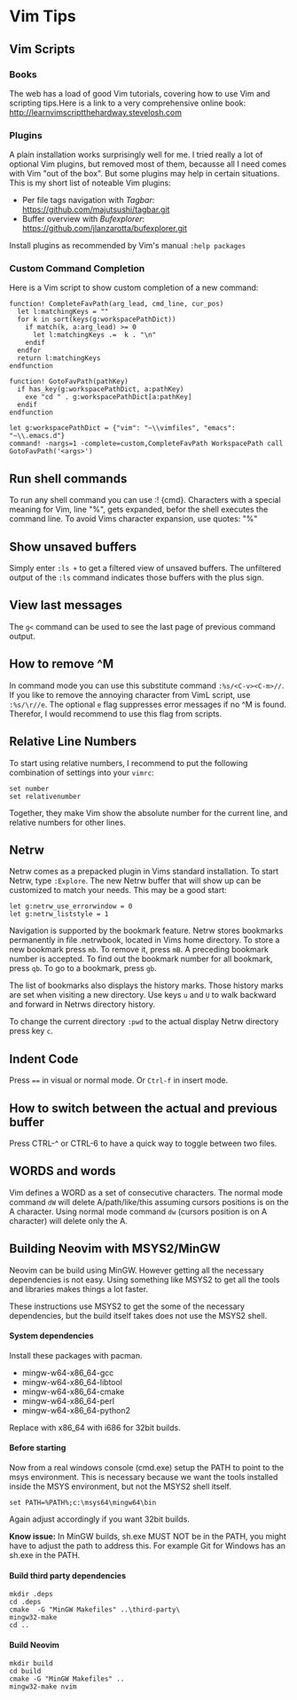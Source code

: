 # Vim Tips

## Vim Scripts

### Books

The web has a load of good Vim tutorials, covering how to use Vim and scripting
tips.Here is a link to a very comprehensive online book:
http://learnvimscriptthehardway.stevelosh.com

### Plugins

A plain installation works surprisingly well for me. I tried really a lot of optional Vim plugins, but removed most of them, becausse all I need comes with Vim "out of the box". But some plugins may help in certain situations. This is my short list of noteable Vim plugins:

- Per file tags navigation with *Tagbar*: https://github.com/majutsushi/tagbar.git 
- Buffer overview with *Bufexplorer*: https://github.com/jlanzarotta/bufexplorer.git

Install plugins as recommended by Vim's manual `:help packages` 

### Custom Command Completion

Here is a Vim script to show custom completion of a new command:

    function! CompleteFavPath(arg_lead, cmd_line, cur_pos)
      let l:matchingKeys = ""
      for k in sort(keys(g:workspacePathDict))
        if match(k, a:arg_lead) >= 0
          let l:matchingKeys .=  k . "\n"
        endif
      endfor
      return l:matchingKeys
    endfunction

    function! GotoFavPath(pathKey)
      if has_key(g:workspacePathDict, a:pathKey)
        exe "cd " . g:workspacePathDict[a:pathKey]
      endif
    endfunction

    let g:workspacePathDict = {"vim": "~\\vimfiles", "emacs": "~\\.emacs.d"}
    command! -nargs=1 -complete=custom,CompleteFavPath WorkspacePath call GotoFavPath('<args>')

## Run shell commands

To run any shell command you can use :! {cmd}. Characters with a special meaning for Vim, line "%", gets expanded, befor the shell executes the command line. To avoid Vims character expansion, use  quotes: "%"

## Show unsaved buffers

Simply enter `:ls +` to get a filtered view of unsaved buffers. The unfiltered
output of the `:ls` command indicates those buffers with the plus sign.

## View last messages

The `g<` command can be used to see the last page of previous command output.

## How to remove ^M

In command mode you can use this substitute command `:%s/<C-v><C-m>//`.
If you like to remove the annoying character from VimL script, use `:%s/\r//e`.
The optional `e` flag suppresses error messages if no ^M is found. Therefor, I
would recommend to use this flag from scripts.

## Relative Line Numbers

To start using relative numbers, I recommend to put the following combination of settings into your `vimrc`:

    set number
    set relativenumber

Together, they make Vim show the absolute number for the current line, and relative numbers for other lines.

## Netrw

Netrw comes as a prepacked plugin in Vims standard installation. To start Netrw,
type `:Explore`. The new Netrw buffer that will show up can be customized to
match your needs. This may be a good start:

    let g:netrw_use_errorwindow = 0
    let g:netrw_liststyle = 1

Navigation is supported by the bookmark feature. Netrw stores bookmarks
permanently in file .netrwbook, located in Vims home directory. To store a new
bookmark press `mb`. To remove it, press `mB`. A preceding bookmark number is
accepted. To find out the bookmark number for all bookmark, press `qb`. To go to
a bookmark, press `gb`.

The list of bookmarks also displays the history marks. Those history marks are
set when visiting a new directory. Use keys `u` and `U` to walk backward and
forward in Netrws directory history.

To change the current directory `:pwd` to the actual display Netrw directory
press key `c`.

## Indent Code

Press `==` in visual or normal mode. Or `Ctrl-f` in insert mode.

## How to switch between the actual and previous buffer

Press CTRL-^ or CTRL-6 to have a quick way to toggle between two files.

## WORDS and words

Vim defines a WORD as a set of consecutive characters. The normal mode command `dW` will delete A/path/like/this assuming cursors positions is on the A character. Using normal mode command `dw` (cursors position is on A character) will delete only the A.

## Building Neovim with MSYS2/MinGW

Neovim can be build using MinGW. However getting all the necessary dependencies is not easy. 
Using something like MSYS2 to get all the tools and libraries makes things a lot faster.

These instructions use MSYS2 to get the some of the necessary dependencies, but the build itself takes
does not use the MSYS2 shell.

#### System dependencies

Install these packages with pacman.

- mingw-w64-x86_64-gcc
- mingw-w64-x86_64-libtool
- mingw-w64-x86_64-cmake
- mingw-w64-x86_64-perl
- mingw-w64-x86_64-python2

Replace with x86_64 with i686 for 32bit builds. 

#### Before starting

Now from a real windows console (cmd.exe) setup the PATH to point to the msys environment. This is necessary
because we want the tools installed inside the MSYS environment, but not the MSYS2 shell itself.

```
set PATH=%PATH%;c:\msys64\mingw64\bin
```

Again adjust accordingly if you want 32bit builds.

**Know issue:** In MinGW builds, sh.exe MUST NOT be in the PATH, you might have to adjust the path to address this.
For example Git for Windows has an sh.exe in the PATH.

#### Build third party dependencies

```
mkdir .deps
cd .deps
cmake  -G "MinGW Makefiles" ..\third-party\
mingw32-make
cd ..
```

#### Build Neovim

```
mkdir build
cd build
cmake -G "MinGW Makefiles" ..
mingw32-make nvim
```